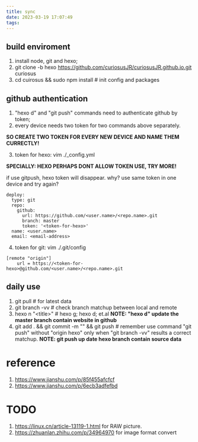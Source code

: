 ```yaml
---
title: sync
date: 2023-03-19 17:07:49
tags:
---
```


## build enviroment
1. install node, git and hexo;
2. git clone -b hexo https://github.com/curiosusJR/curiosusJR.github.io.git curiosus
3. cd cuirosus && sudo npm install # init config and packages

## github authentication
1. "hexo d" and "git push" commands need to authenticate github by token;
2. every device needs two token for two commands above separately. 

**SO CREATE TWO TOKEN FOR EVERY NEW DEVICE AND NAME THEM CURRECTLY!**

3. token for hexo: vim ./_config.yml

**SPECIALLY: HEXO PERHAPS DONT ALLOW TOKEN USE, TRY MORE!**

if use gitpush, hexo token will disappear. why?
use same token in one device and try again?


```
deploy:
  type: git
  repo:
    github:
      url: https://github.com/<user.name>/<repo.name>.git 
      branch: master
      token: '<token-for-hexo>'
  name: <user.name>
  email: <email-address>
```

4. token for git: vim ./.git/config
```
[remote "origin"]
	url = https://<token-for-hexo>@github.com/<user.name>/<repo.name>.git 
```

## daily use
1. git pull # for latest data
2. git branch -vv # check branch matchup between local and remote
3. hexo n "\<title\>" # hexo g; hexo d; et.al 
**NOTE: "hexo d" update the master branch contain website in github**
4. git add . && git commit -m "<msg>" && git push # remember use command "git push" without "origin hexo" only when "git branch -vv" results a correct matchup. 
**NOTE: git push up date hexo branch contain source data**

# reference
1. https://www.jianshu.com/p/85f455afcfcf
2. https://www.jianshu.com/p/6ecb3adfefbd

# TODO
1. <https://linux.cn/article-13119-1.html> for RAW picture.
2. <https://zhuanlan.zhihu.com/p/34964970> for image format convert
